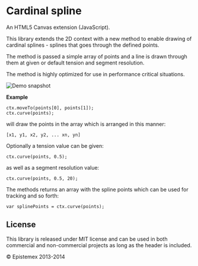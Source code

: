 ﻿Cardinal spline
===============

An HTML5 Canvas extension (JavaScript).

This library extends the 2D context with a new method to enable drawing
of cardinal splines - splines that goes through the defined points.

The method is passed a simple array of points and a line is drawn through
them at given or default tension and segment resolution.

The method is highly optimized for use in performance critical situations.

![Demo snapshot](http://i.imgur.com/V3nuJv0.png?1?9037)

**Example**

    ctx.moveTo(points[0], points[1]);
    ctx.curve(points);

will draw the points in the array which is arranged in this manner:

    [x1, y1, x2, y2, ... xn, yn]

Optionally a tension value can be given:

    ctx.curve(points, 0.5);

as well as a segment resolution value:

    ctx.curve(points, 0.5, 20);

The methods returns an array with the spline points which can be used for
tracking and so forth:

    var splinePoints = ctx.curve(points);

License
-------

This library is released under MIT license and can be used in both
commercial and non-commercial projects as long as the header is included.

&copy; Epistemex 2013-2014